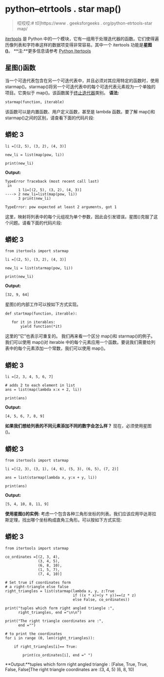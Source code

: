 # python–etrtools . star map()

> 哎哎哎:# t0]https://www . geeksforgeeks . org/python-etrtools-star map/

[itertools](https://www.geeksforgeeks.org/python-itertools/) 是 Python 中的一个模块，它有一组用于处理迭代器的函数。它们使得遍历像列表和字符串这样的数据项变得非常容易。其中一个 itertools 功能是**星图()**。
**注:**更多信息请参考 [Python Itertools](https://www.geeksforgeeks.org/python-itertools/)

## 星图()函数

当一个可迭代表包含在另一个可迭代表中，并且必须对其应用特定的函数时，使用 starmap()。starmap()将另一个可迭代表中的每个可迭代表元素视为一个单独的项目。它类似于 map()。该函数属于[终止迭代器](https://www.geeksforgeeks.org/python-itertools/#terminate)类别。
**语法:**

```
starmap(function, iterable)
```

该函数可以是内置函数、用户定义函数，甚至是 lambda 函数。要了解 map()和 starmap()之间的区别，请查看下面的代码片段:

## 蟒蛇 3

```
li =[(2, 5), (3, 2), (4, 3)]

new_li = list(map(pow, li))

print(new_li)
```

**Output:** 

```
TypeError Traceback (most recent call last)
 in 
      1 li=[(2, 5), (3, 2), (4, 3)]
----> 2 new_li=list(map(pow, li))
      3 print(new_li)

TypeError: pow expected at least 2 arguments, got 1
```

这里，映射将列表中的每个元组视为单个参数，因此会引发错误。星图()克服了这个问题。请看下面的代码片段:

## 蟒蛇 3

```
from itertools import starmap

li =[(2, 5), (3, 2), (4, 3)]

new_li = list(starmap(pow, li))

print(new_li)
```

**Output:** 

```
[32, 9, 64]
```

星图()的内部工作可以按如下方式实现。

```
def startmap(function, iterable):

   for it in iterables:
       yield function(*it)
```

这里的“它”也表示可重复的。
我们再来看一个区分 map()和 starmap()的例子。我们可以使用 map()对 iterable 中的每个元素应用一个函数。要说我们需要给列表中的每个元素添加一个常数，我们可以使用 map()。

## 蟒蛇 3

```
li =[2, 3, 4, 5, 6, 7]

# adds 2 to each element in list
ans = list(map(lambda x:x + 2, li))

print(ans)
```

**Output:** 

```
[4, 5, 6, 7, 8, 9]
```

**如果我们想给列表的不同元素添加不同的数字会怎么样？**
现在，必须使用星图()。

## 蟒蛇 3

```
from itertools import starmap

li =[(2, 3), (3, 1), (4, 6), (5, 3), (6, 5), (7, 2)]

ans = list(starmap(lambda x, y:x + y, li))

print(ans)
```

**Output:** 

```
[5, 4, 10, 8, 11, 9]
```

**使用星图()的实例:**
考虑一个包含各种三角形坐标的列表。我们应该应用毕达哥拉斯定理，找出哪个坐标构成直角三角形。可以按如下方式实现:

## 蟒蛇 3

```
from itertools import starmap

co_ordinates =[(2, 3, 4),
               (3, 4, 5),
               (6, 8, 10),
               (1, 5, 7),
               (7, 4, 10)]

# Set true if coordinates form
# a right-triangle else false
right_triangles = list(starmap(lambda x, y, z:True
                               if ((x * x)+(y * y))==(z * z)
                               else False, co_ordinates))

print("tuples which form right angled triangle :",
      right_triangles, end ="\n\n")

print("The right triangle coordinates are :",
      end ="")

# to print the coordinates
for i in range (0, len(right_triangles)):

    if right_triangles[i]== True:

        print(co_ordinates[i], end =" ")
```

**Output:**tuples which form right angled triangle : [False, True, True, False, False]The right triangle coordinates are :(3, 4, 5) (6, 8, 10)